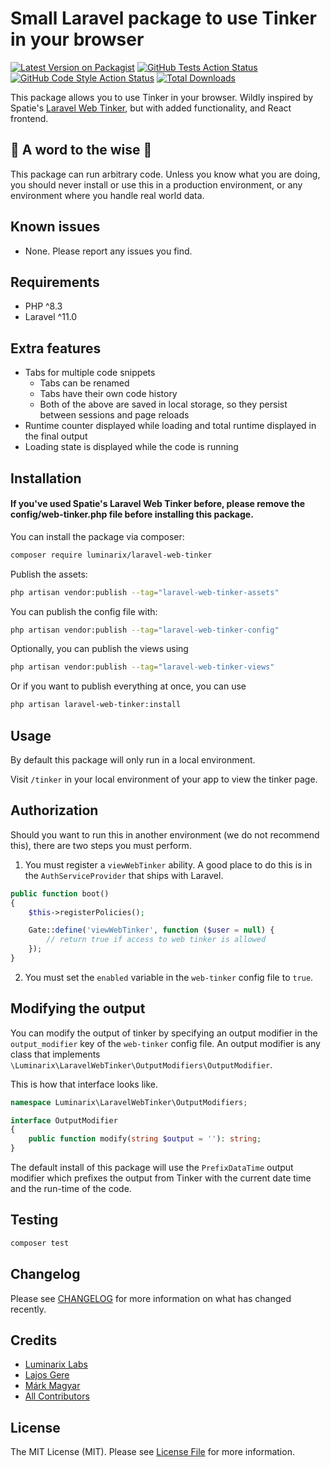 # Small Laravel package to use Tinker in your browser

[![Latest Version on Packagist](https://img.shields.io/packagist/v/luminarix/laravel-web-tinker.svg?style=flat-square)](https://packagist.org/packages/luminarix/laravel-web-tinker)
[![GitHub Tests Action Status](https://img.shields.io/github/actions/workflow/status/luminarix/laravel-web-tinker/run-tests.yml?branch=main&label=tests&style=flat-square)](https://github.com/luminarix/laravel-web-tinker/actions?query=workflow%3Arun-tests+branch%3Amain)
[![GitHub Code Style Action Status](https://img.shields.io/github/actions/workflow/status/luminarix/laravel-web-tinker/fix-php-code-style-issues.yml?branch=main&label=code%20style&style=flat-square)](https://github.com/luminarix/laravel-web-tinker/actions?query=workflow%3A"Fix+PHP+code+style+issues"+branch%3Amain)
[![Total Downloads](https://img.shields.io/packagist/dt/luminarix/laravel-web-tinker.svg?style=flat-square)](https://packagist.org/packages/luminarix/laravel-web-tinker)

This package allows you to use Tinker in your browser. Wildly inspired by Spatie's [Laravel Web Tinker](https://github.com/spatie/laravel-web-tinker), but with added functionality, and React frontend.

## 🚨 A word to the wise 🚨

This package can run arbitrary code. Unless you know what you are doing, you should never install or use this in a production environment, or any environment where you handle real world data.

## Known issues

- None. Please report any issues you find.

## Requirements

- PHP ^8.3
- Laravel ^11.0

## Extra features
- Tabs for multiple code snippets
  - Tabs can be renamed
  - Tabs have their own code history
  - Both of the above are saved in local storage, so they persist between sessions and page reloads
- Runtime counter displayed while loading and total runtime displayed in the final output
- Loading state is displayed while the code is running

## Installation

#### If you've used Spatie's Laravel Web Tinker before, please remove the config/web-tinker.php file before installing this package.

You can install the package via composer:

```bash
composer require luminarix/laravel-web-tinker
```

Publish the assets:

```bash
php artisan vendor:publish --tag="laravel-web-tinker-assets"
```

You can publish the config file with:

```bash
php artisan vendor:publish --tag="laravel-web-tinker-config"
```

Optionally, you can publish the views using

```bash
php artisan vendor:publish --tag="laravel-web-tinker-views"
```

Or if you want to publish everything at once, you can use

```bash
php artisan laravel-web-tinker:install
```

## Usage

By default this package will only run in a local environment.

Visit `/tinker` in your local environment of your app to view the tinker page.

## Authorization

Should you want to run this in another environment (we do not recommend this), there are two steps you must perform.

1. You must register a `viewWebTinker` ability. A good place to do this is in the `AuthServiceProvider` that ships with Laravel.

```php
public function boot()
{
    $this->registerPolicies();

    Gate::define('viewWebTinker', function ($user = null) {
        // return true if access to web tinker is allowed
    });
}
```

2. You must set the `enabled` variable in the `web-tinker` config file to `true`.

## Modifying the output

You can modify the output of tinker by specifying an output modifier in the `output_modifier` key of the `web-tinker` config file. An output modifier is any class that implements `\Luminarix\LaravelWebTinker\OutputModifiers\OutputModifier`.

This is how that interface looks like.

```php
namespace Luminarix\LaravelWebTinker\OutputModifiers;

interface OutputModifier
{
    public function modify(string $output = ''): string;
}
```

The default install of this package will use the `PrefixDataTime` output modifier which prefixes the output from Tinker with the current date time and the run-time of the code.

## Testing

```bash
composer test
```

## Changelog

Please see [CHANGELOG](CHANGELOG.md) for more information on what has changed recently.

## Credits

- [Luminarix Labs](https://github.com/luminarix)
- [Lajos Gere](https://github.com/gere-lajos)
- [Márk Magyar](https://github.com/xHeaven)
- [All Contributors](../../contributors)

## License

The MIT License (MIT). Please see [License File](LICENSE.md) for more information.
